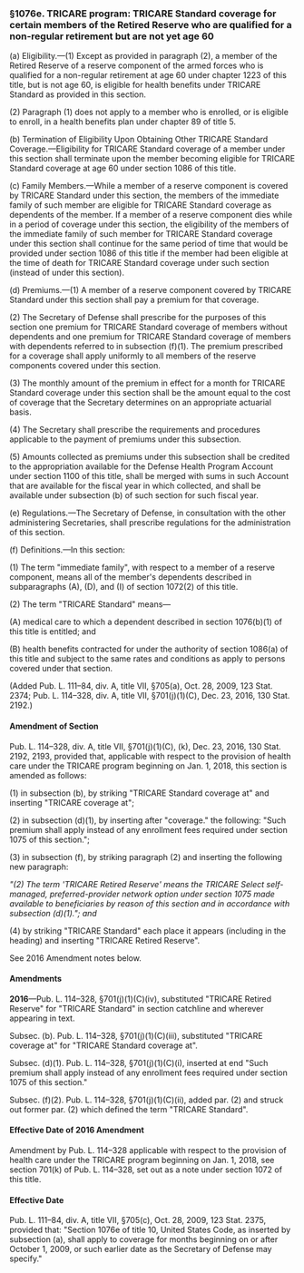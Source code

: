 ### §1076e. TRICARE program: TRICARE Standard coverage for certain members of the Retired Reserve who are qualified for a non-regular retirement but are not yet age 60 ###

(a) Eligibility.—(1) Except as provided in paragraph (2), a member of the Retired Reserve of a reserve component of the armed forces who is qualified for a non-regular retirement at age 60 under chapter 1223 of this title, but is not age 60, is eligible for health benefits under TRICARE Standard as provided in this section.

(2) Paragraph (1) does not apply to a member who is enrolled, or is eligible to enroll, in a health benefits plan under chapter 89 of title 5.

(b) Termination of Eligibility Upon Obtaining Other TRICARE Standard Coverage.—Eligibility for TRICARE Standard coverage of a member under this section shall terminate upon the member becoming eligible for TRICARE Standard coverage at age 60 under section 1086 of this title.

(c) Family Members.—While a member of a reserve component is covered by TRICARE Standard under this section, the members of the immediate family of such member are eligible for TRICARE Standard coverage as dependents of the member. If a member of a reserve component dies while in a period of coverage under this section, the eligibility of the members of the immediate family of such member for TRICARE Standard coverage under this section shall continue for the same period of time that would be provided under section 1086 of this title if the member had been eligible at the time of death for TRICARE Standard coverage under such section (instead of under this section).

(d) Premiums.—(1) A member of a reserve component covered by TRICARE Standard under this section shall pay a premium for that coverage.

(2) The Secretary of Defense shall prescribe for the purposes of this section one premium for TRICARE Standard coverage of members without dependents and one premium for TRICARE Standard coverage of members with dependents referred to in subsection (f)(1). The premium prescribed for a coverage shall apply uniformly to all members of the reserve components covered under this section.

(3) The monthly amount of the premium in effect for a month for TRICARE Standard coverage under this section shall be the amount equal to the cost of coverage that the Secretary determines on an appropriate actuarial basis.

(4) The Secretary shall prescribe the requirements and procedures applicable to the payment of premiums under this subsection.

(5) Amounts collected as premiums under this subsection shall be credited to the appropriation available for the Defense Health Program Account under section 1100 of this title, shall be merged with sums in such Account that are available for the fiscal year in which collected, and shall be available under subsection (b) of such section for such fiscal year.

(e) Regulations.—The Secretary of Defense, in consultation with the other administering Secretaries, shall prescribe regulations for the administration of this section.

(f) Definitions.—In this section:

(1) The term "immediate family", with respect to a member of a reserve component, means all of the member's dependents described in subparagraphs (A), (D), and (I) of section 1072(2) of this title.

(2) The term "TRICARE Standard" means—

(A) medical care to which a dependent described in section 1076(b)(1) of this title is entitled; and

(B) health benefits contracted for under the authority of section 1086(a) of this title and subject to the same rates and conditions as apply to persons covered under that section.

(Added Pub. L. 111–84, div. A, title VII, §705(a), Oct. 28, 2009, 123 Stat. 2374; Pub. L. 114–328, div. A, title VII, §701(j)(1)(C), Dec. 23, 2016, 130 Stat. 2192.)

#### Amendment of Section ####

Pub. L. 114–328, div. A, title VII, §701(j)(1)(C), (k), Dec. 23, 2016, 130 Stat. 2192, 2193, provided that, applicable with respect to the provision of health care under the TRICARE program beginning on Jan. 1, 2018, this section is amended as follows:

(1) in subsection (b), by striking "TRICARE Standard coverage at" and inserting "TRICARE coverage at";

(2) in subsection (d)(1), by inserting after "coverage." the following: "Such premium shall apply instead of any enrollment fees required under section 1075 of this section.";

(3) in subsection (f), by striking paragraph (2) and inserting the following new paragraph:

*"(2) The term 'TRICARE Retired Reserve' means the TRICARE Select self-managed, preferred-provider network option under section 1075 made available to beneficiaries by reason of this section and in accordance with subsection (d)(1)."; and*

(4) by striking "TRICARE Standard" each place it appears (including in the heading) and inserting "TRICARE Retired Reserve".

See 2016 Amendment notes below.

#### Amendments ####

**2016**—Pub. L. 114–328, §701(j)(1)(C)(iv), substituted "TRICARE Retired Reserve" for "TRICARE Standard" in section catchline and wherever appearing in text.

Subsec. (b). Pub. L. 114–328, §701(j)(1)(C)(iii), substituted "TRICARE coverage at" for "TRICARE Standard coverage at".

Subsec. (d)(1). Pub. L. 114–328, §701(j)(1)(C)(i), inserted at end "Such premium shall apply instead of any enrollment fees required under section 1075 of this section."

Subsec. (f)(2). Pub. L. 114–328, §701(j)(1)(C)(ii), added par. (2) and struck out former par. (2) which defined the term "TRICARE Standard".

#### Effective Date of 2016 Amendment ####

Amendment by Pub. L. 114–328 applicable with respect to the provision of health care under the TRICARE program beginning on Jan. 1, 2018, see section 701(k) of Pub. L. 114–328, set out as a note under section 1072 of this title.

#### Effective Date ####

Pub. L. 111–84, div. A, title VII, §705(c), Oct. 28, 2009, 123 Stat. 2375, provided that: "Section 1076e of title 10, United States Code, as inserted by subsection (a), shall apply to coverage for months beginning on or after October 1, 2009, or such earlier date as the Secretary of Defense may specify."